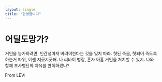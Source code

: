 ```yaml
---
layout: single
title: "환영합니다"
---
```


# 어딜도망가?

거인을 능가하려면, 인간성마저 버려야한다는 것을 잊지 마라. 헛된 죽음, 헛되이 죽도록 하는거 따위, 이젠 지긋지긋해. 나 리바이 병장, 혼자 아홉 거인을 처치할 수 있지. 나와 함께 조사병단의 자유를 만끽하겠나? 

From LEVI 


